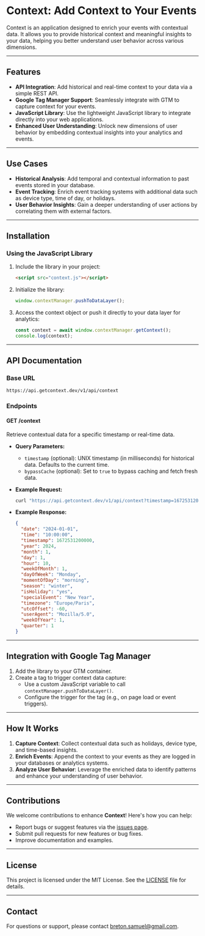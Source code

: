 # Context: Add Context to Your Events

Context is an application designed to enrich your events with contextual data. It allows you to provide historical context and meaningful insights to your data, helping you better understand user behavior across various dimensions.

---

## Features

- **API Integration**: Add historical and real-time context to your data via a simple REST API.
- **Google Tag Manager Support**: Seamlessly integrate with GTM to capture context for your events.
- **JavaScript Library**: Use the lightweight JavaScript library to integrate directly into your web applications.
- **Enhanced User Understanding**: Unlock new dimensions of user behavior by embedding contextual insights into your analytics and events.

---

## Use Cases

- **Historical Analysis**: Add temporal and contextual information to past events stored in your database.
- **Event Tracking**: Enrich event tracking systems with additional data such as device type, time of day, or holidays.
- **User Behavior Insights**: Gain a deeper understanding of user actions by correlating them with external factors.

---

## Installation

### Using the JavaScript Library

1. Include the library in your project:
   ```html
   <script src="context.js"></script>
   ```

2. Initialize the library:
   ```javascript
   window.contextManager.pushToDataLayer();
   ```

3. Access the context object or push it directly to your data layer for analytics:
   ```javascript
   const context = await window.contextManager.getContext();
   console.log(context);
   ```

---

## API Documentation

### Base URL

```
https://api.getcontext.dev/v1/api/context
```

### Endpoints

#### **GET /context**
Retrieve contextual data for a specific timestamp or real-time data.

- **Query Parameters:**
  - `timestamp` (optional): UNIX timestamp (in milliseconds) for historical data. Defaults to the current time.
  - `bypassCache` (optional): Set to `true` to bypass caching and fetch fresh data.

- **Example Request:**
  ```bash
  curl "https://api.getcontext.dev/v1/api/context?timestamp=1672531200000&bypassCache=true"
  ```

- **Example Response:**
  ```json
  {
    "date": "2024-01-01",
    "time": "10:00:00",
    "timestamp": 1672531200000,
    "year": 2024,
    "month": 1,
    "day": 1,
    "hour": 10,
    "weekOfMonth": 1,
    "dayOfWeek": "Monday",
    "momentOfDay": "morning",
    "season": "winter",
    "isHoliday": "yes",
    "specialEvent": "New Year",
    "timezone": "Europe/Paris",
    "utcOffset": -60,
    "userAgent": "Mozilla/5.0",
    "weekOfYear": 1,
    "quarter": 1
  }
  ```

---

## Integration with Google Tag Manager

1. Add the library to your GTM container.
2. Create a tag to trigger context data capture:
   - Use a custom JavaScript variable to call `contextManager.pushToDataLayer()`.
   - Configure the trigger for the tag (e.g., on page load or event triggers).

---

## How It Works

1. **Capture Context**: Collect contextual data such as holidays, device type, and time-based insights.
2. **Enrich Events**: Append the context to your events as they are logged in your databases or analytics systems.
3. **Analyze User Behavior**: Leverage the enriched data to identify patterns and enhance your understanding of user behavior.

---

## Contributions

We welcome contributions to enhance **Context**! Here's how you can help:
- Report bugs or suggest features via the [issues page](https://github.com/SamuelBreton/getcontext/issues).
- Submit pull requests for new features or bug fixes.
- Improve documentation and examples.

---

## License

This project is licensed under the MIT License. See the [LICENSE](LICENSE) file for details.

---

## Contact

For questions or support, please contact [breton.samuel@gmail.com](mailto:breton.samuel@gmail.com).

